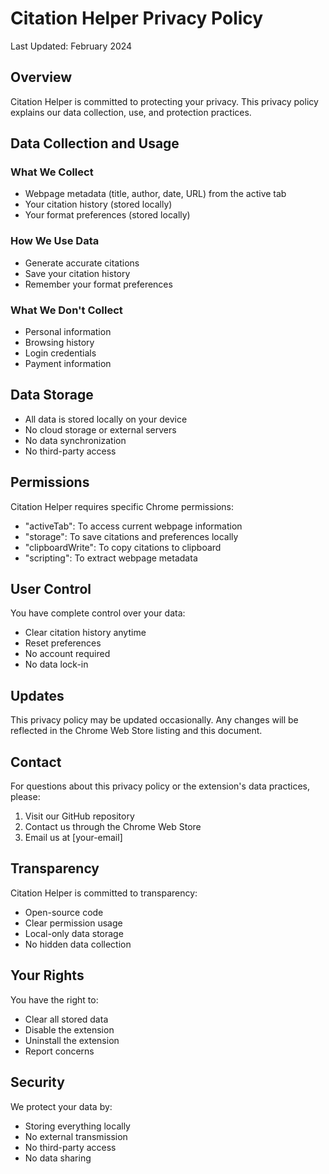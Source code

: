 # Citation Helper Privacy Policy

Last Updated: February 2024

## Overview
Citation Helper is committed to protecting your privacy. This privacy policy explains our data collection, use, and protection practices.

## Data Collection and Usage

### What We Collect
- Webpage metadata (title, author, date, URL) from the active tab
- Your citation history (stored locally)
- Your format preferences (stored locally)

### How We Use Data
- Generate accurate citations
- Save your citation history
- Remember your format preferences

### What We Don't Collect
- Personal information
- Browsing history
- Login credentials
- Payment information

## Data Storage
- All data is stored locally on your device
- No cloud storage or external servers
- No data synchronization
- No third-party access

## Permissions
Citation Helper requires specific Chrome permissions:
- "activeTab": To access current webpage information
- "storage": To save citations and preferences locally
- "clipboardWrite": To copy citations to clipboard
- "scripting": To extract webpage metadata

## User Control
You have complete control over your data:
- Clear citation history anytime
- Reset preferences
- No account required
- No data lock-in

## Updates
This privacy policy may be updated occasionally. Any changes will be reflected in the Chrome Web Store listing and this document.

## Contact
For questions about this privacy policy or the extension's data practices, please:
1. Visit our GitHub repository
2. Contact us through the Chrome Web Store
3. Email us at [your-email]

## Transparency
Citation Helper is committed to transparency:
- Open-source code
- Clear permission usage
- Local-only data storage
- No hidden data collection

## Your Rights
You have the right to:
- Clear all stored data
- Disable the extension
- Uninstall the extension
- Report concerns

## Security
We protect your data by:
- Storing everything locally
- No external transmission
- No third-party access
- No data sharing

